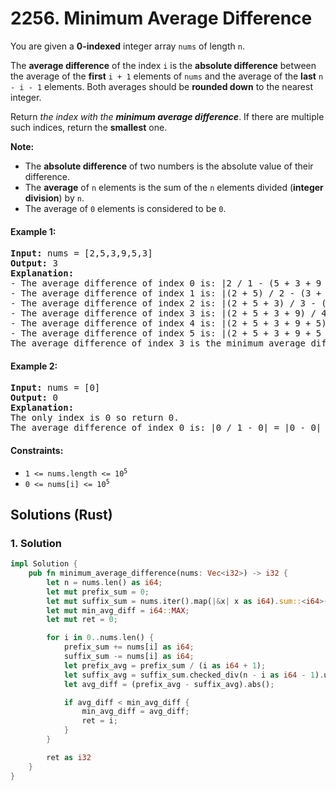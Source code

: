 # 2256. Minimum Average Difference
You are given a **0-indexed** integer array `nums` of length `n`.

The **average difference** of the index `i` is the **absolute difference** between the average of the **first** `i + 1` elements of `nums` and the average of the **last** `n - i - 1` elements. Both averages should be **rounded down** to the nearest integer.

Return *the index with the **minimum average difference***. If there are multiple such indices, return the **smallest** one.

**Note:**

* The **absolute difference** of two numbers is the absolute value of their difference.
* The **average** of `n` elements is the sum of the `n` elements divided (**integer division**) by `n`.
* The average of `0` elements is considered to be `0`.

#### Example 1:
<pre>
<strong>Input:</strong> nums = [2,5,3,9,5,3]
<strong>Output:</strong> 3
<strong>Explanation:</strong>
- The average difference of index 0 is: |2 / 1 - (5 + 3 + 9 + 5 + 3) / 5| = |2 / 1 - 25 / 5| = |2 - 5| = 3.
- The average difference of index 1 is: |(2 + 5) / 2 - (3 + 9 + 5 + 3) / 4| = |7 / 2 - 20 / 4| = |3 - 5| = 2.
- The average difference of index 2 is: |(2 + 5 + 3) / 3 - (9 + 5 + 3) / 3| = |10 / 3 - 17 / 3| = |3 - 5| = 2.
- The average difference of index 3 is: |(2 + 5 + 3 + 9) / 4 - (5 + 3) / 2| = |19 / 4 - 8 / 2| = |4 - 4| = 0.
- The average difference of index 4 is: |(2 + 5 + 3 + 9 + 5) / 5 - 3 / 1| = |24 / 5 - 3 / 1| = |4 - 3| = 1.
- The average difference of index 5 is: |(2 + 5 + 3 + 9 + 5 + 3) / 6 - 0| = |27 / 6 - 0| = |4 - 0| = 4.
The average difference of index 3 is the minimum average difference so return 3.
</pre>

#### Example 2:
<pre>
<strong>Input:</strong> nums = [0]
<strong>Output:</strong> 0
<strong>Explanation:</strong>
The only index is 0 so return 0.
The average difference of index 0 is: |0 / 1 - 0| = |0 - 0| = 0.
</pre>

#### Constraints:
* <code>1 <= nums.length <= 10<sup>5</sup></code>
* <code>0 <= nums[i] <= 10<sup>5</sup></code>

## Solutions (Rust)

### 1. Solution
```Rust
impl Solution {
    pub fn minimum_average_difference(nums: Vec<i32>) -> i32 {
        let n = nums.len() as i64;
        let mut prefix_sum = 0;
        let mut suffix_sum = nums.iter().map(|&x| x as i64).sum::<i64>();
        let mut min_avg_diff = i64::MAX;
        let mut ret = 0;

        for i in 0..nums.len() {
            prefix_sum += nums[i] as i64;
            suffix_sum -= nums[i] as i64;
            let prefix_avg = prefix_sum / (i as i64 + 1);
            let suffix_avg = suffix_sum.checked_div(n - i as i64 - 1).unwrap_or(0);
            let avg_diff = (prefix_avg - suffix_avg).abs();

            if avg_diff < min_avg_diff {
                min_avg_diff = avg_diff;
                ret = i;
            }
        }

        ret as i32
    }
}
```
